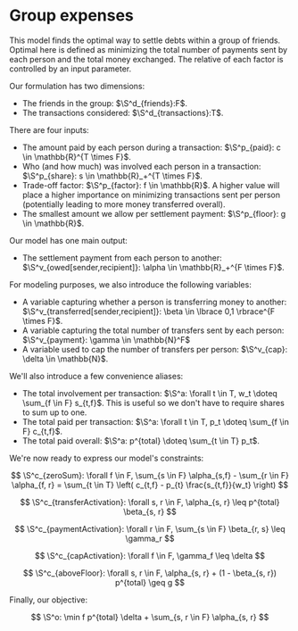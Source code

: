 # Group expenses

This model finds the optimal way to settle debts within a group of friends.
Optimal here is defined as minimizing the total number of payments sent by each
person and the total money exchanged. The relative of each factor is controlled
by an input parameter.

Our formulation has two dimensions:

+ The friends in the group: $\S^d_{friends}:F$.
+ The transactions considered: $\S^d_{transactions}:T$.

There are four inputs:

+ The amount paid by each person during a transaction:
  $\S^p_{paid}: c \in \mathbb{R}^{T \times F}$.
+ Who (and how much) was involved each person in a transaction:
  $\S^p_{share}: s \in \mathbb{R}_+^{T \times F}$.
+ Trade-off factor: $\S^p_{factor}: f \in \mathbb{R}$. A higher value will place
  a higher importance on minimizing transactions sent per person (potentially
  leading to more money transferred overall).
+ The smallest amount we allow per settlement payment:
  $\S^p_{floor}: g \in \mathbb{R}$.

Our model has one main output:

+ The settlement payment from each person to another:
  $\S^v_{owed[sender,recipient]}: \alpha \in \mathbb{R}_+^{F \times F}$.

For modeling purposes, we also introduce the following variables:

+ A variable capturing whether a person is transferring money to another:
  $\S^v_{transferred[sender,recipient]}: \beta \in \lbrace 0,1 \rbrace^{F \times F}$.
+ A variable capturing the total number of transfers sent by each person:
  $\S^v_{payment}: \gamma \in \mathbb{N}^F$
+ A variable used to cap the number of transfers per person:
  $\S^v_{cap}: \delta \in \mathbb{N}$.

We'll also introduce a few convenience aliases:

+ The total involvement per transaction:
  $\S^a: \forall t \in T, w_t \doteq \sum_{f \in F} s_{t,f}$. This is useful so
  we don't have to require shares to sum up to one.
+ The total paid per transaction:
  $\S^a: \forall t \in T, p_t \doteq \sum_{f \in F} c_{t,f}$.
+ The total paid overall: $\S^a: p^{total} \doteq \sum_{t \in T} p_t$.

We're now ready to express our model's constraints:

$$
\S^c_{zeroSum}: \forall f \in F, \sum_{s \in F} \alpha_{s,f} - \sum_{r \in F} \alpha_{f, r} = \sum_{t \in T}  \left( c_{t,f} - p_{t} \frac{s_{t,f}}{w_t} \right)
$$

$$
\S^c_{transferActivation}: \forall s, r \in F, \alpha_{s, r} \leq p^{total} \beta_{s, r}
$$

$$
\S^c_{paymentActivation}: \forall r \in F, \sum_{s \in F} \beta_{r, s} \leq \gamma_r
$$

$$
\S^c_{capActivation}: \forall f \in F, \gamma_f \leq \delta
$$

$$
\S^c_{aboveFloor}: \forall s, r \in F, \alpha_{s, r} + (1 - \beta_{s, r}) p^{total} \geq g
$$

Finally, our objective:

$$
\S^o: \min f p^{total} \delta + \sum_{s, r \in F} \alpha_{s, r}
$$
